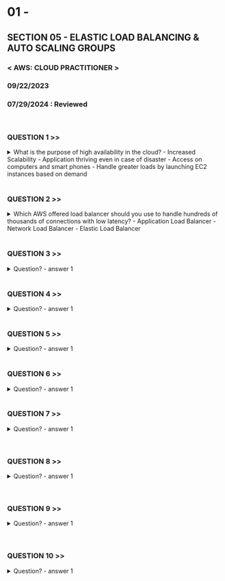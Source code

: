 # 01 -

## SECTION 05 - ELASTIC LOAD BALANCING & AUTO SCALING GROUPS <br>

### < AWS: CLOUD PRACTITIONER > <br>

### 09/22/2023 <br>
### 07/29/2024 : Reviewed <br>

<br>

### QUESTION 1 >>

<details>
    <summary>
    What is the purpose of high availability in the cloud?
      - Increased Scalability
      - Application thriving even in case of disaster
      - Access on computers and smart phones
      - Handle greater loads by launching EC2 instances based on demand
    </summary>
  Application thriving even in case of disaster.
</details>

<br>

### QUESTION 2 >>

<details>
    <summary>
    Which AWS offered load balancer should you use to handle hundreds of thousands of connections with low latency?
      - Application Load Balancer
      - Network Load Balancer
      - Elastic Load Balancer
    </summary>
  A network load balancer can handle millions of requests per second with low latency. It operates at Layer 4, and is best suited for load-balancing TCP, UDP and TLS traffic with ultra high performance.
</details>

<br>

### QUESTION 3 >>

<details>
    <summary>
    Question?
      - answer 1
    </summary>
  Answer
</details>

<br>


### QUESTION 4 >>

<details>
    <summary>
    Question?
      - answer 1
    </summary>
  Answer
</details>

<br>

### QUESTION 5 >>

<details>
    <summary>
    Question?
      - answer 1
    </summary>
  Answer
</details>

<br>


### QUESTION 6 >>

<details>
    <summary>
    Question?
      - answer 1
    </summary>
  Answer
</details>

<br>


### QUESTION 7 >>

<details>
    <summary>
    Question?
      - answer 1
    </summary>
  Answer
</details>

<br>


<br>


### QUESTION 8 >>

<details>
    <summary>
    Question?
      - answer 1
    </summary>
  Answer
</details>

<br>


<br>


### QUESTION 9 >>

<details>
    <summary>
    Question?
      - answer 1
    </summary>
  Answer
</details>

<br>


<br>


### QUESTION 10 >>

<details>
    <summary>
    Question?
      - answer 1
    </summary>
  Answer
</details>

<br>


<br>
